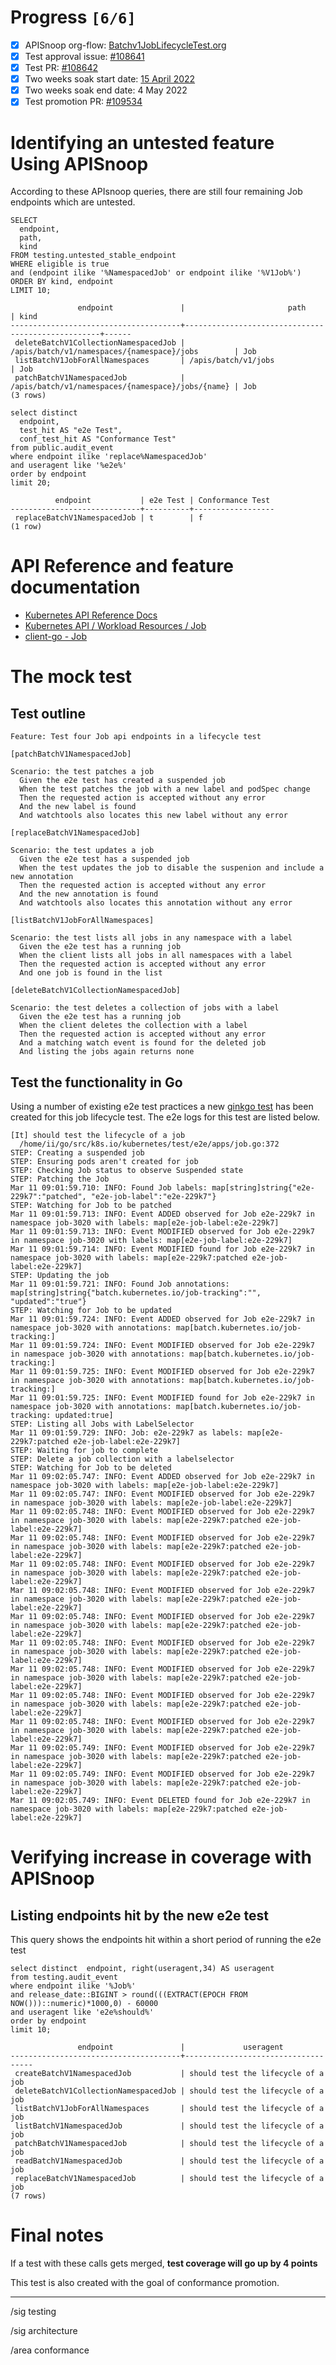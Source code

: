 # Progress <code>[6/6]</code>

- [X] APISnoop org-flow: [Batchv1JobLifecycleTest.org](https://github.com/apisnoop/ticket-writing/blob/master/Batchv1JobLifecycleTest.org)
- [X] Test approval issue: [#108641](https://issues.k8s.io/108641)
- [X] Test PR: [#108642](https://pr.k8s.io/108642)
- [X] Two weeks soak start date: [15 April 2022](https://testgrid.k8s.io/https://testgrid.k8s.io/sig-release-master-blocking#gce-cos-master-default&width=5&include-filter-by-regex=should%20manage%20the%20lifecycle%20of%20a%20job&graph-metrics=test-duration-minutes)
- [X] Two weeks soak end date: 4 May 2022
- [X] Test promotion PR: [#109534](https://pr.k8s.io/109534)

# Identifying an untested feature Using APISnoop

According to these APIsnoop queries, there are still four remaining Job endpoints which are untested.

```sql-mode
SELECT
  endpoint,
  path,
  kind
FROM testing.untested_stable_endpoint
WHERE eligible is true
and (endpoint ilike '%NamespacedJob' or endpoint ilike '%V1Job%')
ORDER BY kind, endpoint
LIMIT 10;
```

```example
               endpoint               |                       path                        | kind
--------------------------------------+---------------------------------------------------+------
 deleteBatchV1CollectionNamespacedJob | /apis/batch/v1/namespaces/{namespace}/jobs        | Job
 listBatchV1JobForAllNamespaces       | /apis/batch/v1/jobs                               | Job
 patchBatchV1NamespacedJob            | /apis/batch/v1/namespaces/{namespace}/jobs/{name} | Job
(3 rows)

```

```sql-mode
select distinct
  endpoint,
  test_hit AS "e2e Test",
  conf_test_hit AS "Conformance Test"
from public.audit_event
where endpoint ilike 'replace%NamespacedJob'
and useragent like '%e2e%'
order by endpoint
limit 20;
```

```example
          endpoint           | e2e Test | Conformance Test
-----------------------------+----------+------------------
 replaceBatchV1NamespacedJob | t        | f
(1 row)

```

# API Reference and feature documentation

- [Kubernetes API Reference Docs](https://kubernetes.io/docs/reference/kubernetes-api/)
- [Kubernetes API / Workload Resources / Job](https://kubernetes.io/docs/reference/kubernetes-api/workload-resources/job-v1/)
- [client-go - Job](https://github.com/kubernetes/client-go/blob/master/kubernetes/typed/batch/v1/job.go)

# The mock test

## Test outline

```
Feature: Test four Job api endpoints in a lifecycle test
```

```
[patchBatchV1NamespacedJob]

Scenario: the test patches a job
  Given the e2e test has created a suspended job
  When the test patches the job with a new label and podSpec change
  Then the requested action is accepted without any error
  And the new label is found
  And watchtools also locates this new label without any error
```

```
[replaceBatchV1NamespacedJob]

Scenario: the test updates a job
  Given the e2e test has a suspended job
  When the test updates the job to disable the suspenion and include a new annotation
  Then the requested action is accepted without any error
  And the new annotation is found
  And watchtools also locates this annotation without any error
```

```
[listBatchV1JobForAllNamespaces]

Scenario: the test lists all jobs in any namespace with a label
  Given the e2e test has a running job
  When the client lists all jobs in all namespaces with a label
  Then the requested action is accepted without any error
  And one job is found in the list
```

```
[deleteBatchV1CollectionNamespacedJob]

Scenario: the test deletes a collection of jobs with a label
  Given the e2e test has a running job
  When the client deletes the collection with a label
  Then the requested action is accepted without any error
  And a matching watch event is found for the deleted job
  And listing the jobs again returns none
```

## Test the functionality in Go

Using a number of existing e2e test practices a new [ginkgo test](https://github.com/ii/kubernetes/blob/create-job-lifecycle-test/test/e2e/apps/job.go#L372-L536) has been created for this job lifecycle test. The e2e logs for this test are listed below.

```
[It] should test the lifecycle of a job
  /home/ii/go/src/k8s.io/kubernetes/test/e2e/apps/job.go:372
STEP: Creating a suspended job
STEP: Ensuring pods aren't created for job
STEP: Checking Job status to observe Suspended state
STEP: Patching the Job
Mar 11 09:01:59.710: INFO: Found Job labels: map[string]string{"e2e-229k7":"patched", "e2e-job-label":"e2e-229k7"}
STEP: Watching for Job to be patched
Mar 11 09:01:59.713: INFO: Event ADDED observed for Job e2e-229k7 in namespace job-3020 with labels: map[e2e-job-label:e2e-229k7]
Mar 11 09:01:59.713: INFO: Event MODIFIED observed for Job e2e-229k7 in namespace job-3020 with labels: map[e2e-job-label:e2e-229k7]
Mar 11 09:01:59.714: INFO: Event MODIFIED found for Job e2e-229k7 in namespace job-3020 with labels: map[e2e-229k7:patched e2e-job-label:e2e-229k7]
STEP: Updating the job
Mar 11 09:01:59.721: INFO: Found Job annotations: map[string]string{"batch.kubernetes.io/job-tracking":"", "updated":"true"}
STEP: Watching for Job to be updated
Mar 11 09:01:59.724: INFO: Event ADDED observed for Job e2e-229k7 in namespace job-3020 with annotations: map[batch.kubernetes.io/job-tracking:]
Mar 11 09:01:59.724: INFO: Event MODIFIED observed for Job e2e-229k7 in namespace job-3020 with annotations: map[batch.kubernetes.io/job-tracking:]
Mar 11 09:01:59.725: INFO: Event MODIFIED observed for Job e2e-229k7 in namespace job-3020 with annotations: map[batch.kubernetes.io/job-tracking:]
Mar 11 09:01:59.725: INFO: Event MODIFIED found for Job e2e-229k7 in namespace job-3020 with annotations: map[batch.kubernetes.io/job-tracking: updated:true]
STEP: Listing all Jobs with LabelSelector
Mar 11 09:01:59.729: INFO: Job: e2e-229k7 as labels: map[e2e-229k7:patched e2e-job-label:e2e-229k7]
STEP: Waiting for job to complete
STEP: Delete a job collection with a labelselector
STEP: Watching for Job to be deleted
Mar 11 09:02:05.747: INFO: Event ADDED observed for Job e2e-229k7 in namespace job-3020 with labels: map[e2e-job-label:e2e-229k7]
Mar 11 09:02:05.747: INFO: Event MODIFIED observed for Job e2e-229k7 in namespace job-3020 with labels: map[e2e-job-label:e2e-229k7]
Mar 11 09:02:05.748: INFO: Event MODIFIED observed for Job e2e-229k7 in namespace job-3020 with labels: map[e2e-229k7:patched e2e-job-label:e2e-229k7]
Mar 11 09:02:05.748: INFO: Event MODIFIED observed for Job e2e-229k7 in namespace job-3020 with labels: map[e2e-229k7:patched e2e-job-label:e2e-229k7]
Mar 11 09:02:05.748: INFO: Event MODIFIED observed for Job e2e-229k7 in namespace job-3020 with labels: map[e2e-229k7:patched e2e-job-label:e2e-229k7]
Mar 11 09:02:05.748: INFO: Event MODIFIED observed for Job e2e-229k7 in namespace job-3020 with labels: map[e2e-229k7:patched e2e-job-label:e2e-229k7]
Mar 11 09:02:05.748: INFO: Event MODIFIED observed for Job e2e-229k7 in namespace job-3020 with labels: map[e2e-229k7:patched e2e-job-label:e2e-229k7]
Mar 11 09:02:05.748: INFO: Event MODIFIED observed for Job e2e-229k7 in namespace job-3020 with labels: map[e2e-229k7:patched e2e-job-label:e2e-229k7]
Mar 11 09:02:05.748: INFO: Event MODIFIED observed for Job e2e-229k7 in namespace job-3020 with labels: map[e2e-229k7:patched e2e-job-label:e2e-229k7]
Mar 11 09:02:05.748: INFO: Event MODIFIED observed for Job e2e-229k7 in namespace job-3020 with labels: map[e2e-229k7:patched e2e-job-label:e2e-229k7]
Mar 11 09:02:05.748: INFO: Event MODIFIED observed for Job e2e-229k7 in namespace job-3020 with labels: map[e2e-229k7:patched e2e-job-label:e2e-229k7]
Mar 11 09:02:05.749: INFO: Event MODIFIED observed for Job e2e-229k7 in namespace job-3020 with labels: map[e2e-229k7:patched e2e-job-label:e2e-229k7]
Mar 11 09:02:05.749: INFO: Event MODIFIED observed for Job e2e-229k7 in namespace job-3020 with labels: map[e2e-229k7:patched e2e-job-label:e2e-229k7]
Mar 11 09:02:05.749: INFO: Event DELETED found for Job e2e-229k7 in namespace job-3020 with labels: map[e2e-229k7:patched e2e-job-label:e2e-229k7]
```

# Verifying increase in coverage with APISnoop

## Listing endpoints hit by the new e2e test

This query shows the endpoints hit within a short period of running the e2e test

```sql-mode
select distinct  endpoint, right(useragent,34) AS useragent
from testing.audit_event
where endpoint ilike '%Job%'
and release_date::BIGINT > round(((EXTRACT(EPOCH FROM NOW()))::numeric)*1000,0) - 60000
and useragent like 'e2e%should%'
order by endpoint
limit 10;
```

```example
               endpoint               |             useragent
--------------------------------------+------------------------------------
 createBatchV1NamespacedJob           | should test the lifecycle of a job
 deleteBatchV1CollectionNamespacedJob | should test the lifecycle of a job
 listBatchV1JobForAllNamespaces       | should test the lifecycle of a job
 listBatchV1NamespacedJob             | should test the lifecycle of a job
 patchBatchV1NamespacedJob            | should test the lifecycle of a job
 readBatchV1NamespacedJob             | should test the lifecycle of a job
 replaceBatchV1NamespacedJob          | should test the lifecycle of a job
(7 rows)

```

# Final notes

If a test with these calls gets merged, **test coverage will go up by 4 points**

This test is also created with the goal of conformance promotion.

---

/sig testing

/sig architecture

/area conformance
